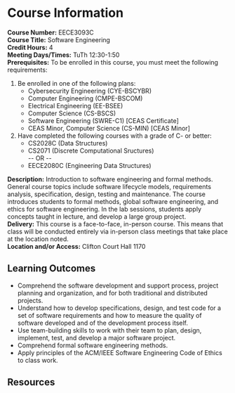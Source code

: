 # Course Information

**Course Number:** EECE3093C <br>
**Course Title:** Software Engineering <br>
**Credit Hours:** 4 <br>
**Meeting Days/Times:** TuTh 12:30-1:50 <br>
**Prerequisites:** To be enrolled in this course, you must meet the following requirements:

1. Be enrolled in one of the following plans:
   - Cybersecurity Engineering (CYE-BSCYBR)
   - Computer Engineering (CMPE-BSCOM)
   - Electrical Engineering (EE-BSEE)
   - Computer Science (CS-BSCS)
   - Software Engineering (SWRE-C1) [CEAS Certificate]
   - CEAS Minor, Computer Science (CS-MIN) [CEAS Minor]
2. Have completed the following courses with a grade of C- or better:
   - CS2028C (Data Structures)
   - CS2071 (Discrete Computational Sructures) <br>
   -- OR --
   - EECE2080C (Engineering Data Structures)

**Description:** Introduction to software engineering and formal methods. General course topics include software lifecycle models, requirements analysis, specification, design, testing and maintenance. The course introduces students to formal methods, global software engineering, and ethics for software engineering. In the lab sessions, students apply concepts taught in lecture, and develop a large group project. <br>
**Delivery:** This course is a face-to-face, in-person course. This means that class will be conducted entirely via in-person class meetings that take place at the location noted. <br>
**Location and/or Access:** Clifton Court Hall 1170 <br>


## Learning Outcomes

* Comprehend the software development and support process, project planning and organization, and for both traditional and distributed projects.
* Understand how to develop specifications, design, and test code for a set of software requirements and how to measure the quality of software developed and of the development process itself.
* Use team-building skills to work with their team to plan, design, implement, test, and develop a major software project.
* Comprehend formal software engineering methods.
* Apply principles of the ACM/IEEE Software Engineering Code of Ethics to class work.

## Resources





